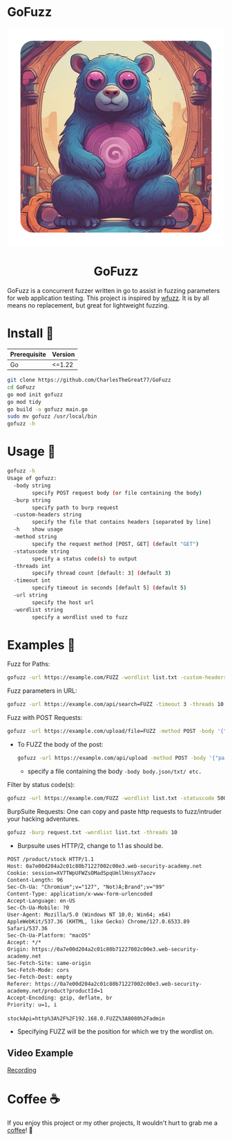 # GoFuzz

<div align="center">

  <img src="assets/logo.png" alt="logo" width="auto" height="auto" />
  <h1>GoFuzz</h1>
</div>
GoFuzz is a concurrent fuzzer written in go to assist in fuzzing parameters for web application testing. This project is inspired by <a href="https://github.com/xmendez/wfuzz">wfuzz</a>. It is by all means no replacement, but great for lightweight fuzzing.

# Install 🚀
| Prerequisite | Version |
|--------------|---------|
| Go           |  <=1.22 |

```bash
git clone https://github.com/CharlesTheGreat77/GoFuzz
cd GoFuzz
go mod init gofuzz
go mod tidy
go build -o gofuzz main.go
sudo mv gofuzz /usr/local/bin
gofuzz -h
```

# Usage 🧠
```bash
gofuzz -h
Usage of gofuzz:
  -body string
    	specify POST request body (or file containing the body)
  -burp string
    	specify path to burp request
  -custom-headers string
    	specify the file that contains headers [separated by line]
  -h	show usage
  -method string
    	specify the request method [POST, GET] (default "GET")
  -statuscode string
    	specify a status code(s) to output
  -threads int
    	specify thread count [default: 3] (default 3)
  -timeout int
    	specify timeout in seconds [default 5] (default 5)
  -url string
    	specify the host url
  -wordlist string
    	specify a wordlist used to fuzz
```

# Examples 🦫
Fuzz for Paths:
```bash
gofuzz -url https://example.com/FUZZ -wordlist list.txt -custom-headers headers.txt
```

Fuzz parameters in URL:
```bash
gofuzz -url https://example.com/api/search=FUZZ -timeout 3 -threads 10 -wordlist list.txt
```

Fuzz with POST Requests:
```bash
gofuzz -url https://example.com/upload/file=FUZZ -method POST -body '{"test": "123456"}' -custom-headers headers.txt -wordlist list.txt
```
* To FUZZ the body of the post:
    ```bash
    gofuzz -url https://example.com/api/upload -method POST -body '{"payload": "FUZZ"}' -custom-headers headers.txt -wordlist list.txt
    ```
    * specify a file containing the body ```-body body.json/txt/ etc.```

Filter by status code(s):
```bash
gofuzz -url https://example.com/FUZZ -wordlist list.txt -statuscode 500,200,403,303
```

BurpSuite Requests:
One can copy and paste http requests to fuzz/intruder your hacking adventures.
```bash
gofuzz -burp request.txt -wordlist list.txt -threads 10
```
* Burpsuite uses HTTP/2, change to 1.1 as should be.
```
POST /product/stock HTTP/1.1
Host: 0a7e00d204a2c01c80b71227002c00e3.web-security-academy.net
Cookie: session=XV7TWpUFWZsOMadSpqUmllHnsyX7aozv
Content-Length: 96
Sec-Ch-Ua: "Chromium";v="127", "Not)A;Brand";v="99"
Content-Type: application/x-www-form-urlencoded
Accept-Language: en-US
Sec-Ch-Ua-Mobile: ?0
User-Agent: Mozilla/5.0 (Windows NT 10.0; Win64; x64) AppleWebKit/537.36 (KHTML, like Gecko) Chrome/127.0.6533.89 Safari/537.36
Sec-Ch-Ua-Platform: "macOS"
Accept: */*
Origin: https://0a7e00d204a2c01c80b71227002c00e3.web-security-academy.net
Sec-Fetch-Site: same-origin
Sec-Fetch-Mode: cors
Sec-Fetch-Dest: empty
Referer: https://0a7e00d204a2c01c80b71227002c00e3.web-security-academy.net/product?productId=1
Accept-Encoding: gzip, deflate, br
Priority: u=1, i

stockApi=http%3A%2F%2F192.168.0.FUZZ%3A8080%2Fadmin
```
* Specifying FUZZ will be the position for which we try the wordlist on.

## Video Example
[Recording](https://github.com/user-attachments/assets/4d053735-9290-45e8-963c-14eb9f9221ec)




# Coffee ☕️
If you enjoy this project or my other projects, It wouldn't hurt to grab me a <a href="https://buymeacoffee.com/doobthegoober">coffee</a>! 🙏
